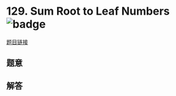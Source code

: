 # 129. Sum Root to Leaf Numbers ![badge](https://img.shields.io/badge/-medium-yellow?style=flat-square)

[题目链接](https://leetcode.com/problems/sum-root-to-leaf-numbers)

## 题意

## 解答

